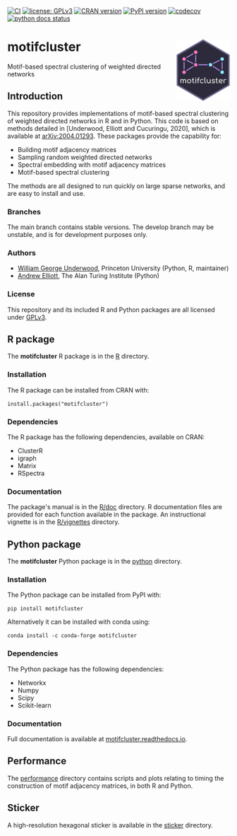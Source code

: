 [![CI](https://github.com/WGUNDERWOOD/motifcluster/actions/workflows/CI.yml/badge.svg)](https://github.com/WGUNDERWOOD/motifcluster/actions/workflows/CI.yml)
[![license: GPLv3](https://img.shields.io/badge/license-GPLv3-blue.svg)](https://www.gnu.org/licenses/gpl-3.0)
[![CRAN version](https://img.shields.io/cran/v/motifcluster?color=7733BB&label=CRAN)](https://cran.r-project.org/web/packages/motifcluster/index.html)
[![PyPI version](https://img.shields.io/pypi/v/motifcluster?color=7733BB&label=PyPI)](https://pypi.org/project/motifcluster/)
[![codecov](https://codecov.io/gh/WGUNDERWOOD/motifcluster/branch/main/graph/badge.svg?token=DbGSOsocw6)](https://codecov.io/gh/WGUNDERWOOD/motifcluster)
[![python docs status](https://img.shields.io/readthedocs/motifcluster?label=python%20docs)](https://motifcluster.readthedocs.io/en/latest/)






# motifcluster <img src="https://github.com/WGUNDERWOOD/motifcluster/raw/develop/sticker/hex_sticker_small.png" alt="motifcluster sticker" align="right" width=120 />



Motif-based spectral clustering of weighted directed networks

## Introduction

This repository provides implementations of motif-based spectral clustering
of weighted directed networks in R and in Python.
This code is based on methods detailed in
[Underwood, Elliott and Cucuringu, 2020],
which is available at
[arXiv:2004.01293](https://arxiv.org/abs/2004.01293).
These packages provide the capability for:

- Building motif adjacency matrices
- Sampling random weighted directed networks
- Spectral embedding with motif adjacency matrices
- Motif-based spectral clustering

The methods are all designed to run quickly on large sparse networks,
and are easy to install and use.

### Branches

The main branch contains stable versions.
The develop branch may be unstable,
and is for development purposes only.

### Authors

  - [William George Underwood](https://wgunderwood.github.io/),
    Princeton University
    (Python, R, maintainer)
  - [Andrew Elliott](https://www.turing.ac.uk/people/researchers/andrew-elliott),
    The Alan Turing Institute
    (Python)

### License

This repository
and its included R and Python packages
are all licensed under
[GPLv3](http://gplv3.fsf.org/).





## R package

The **motifcluster** R package is in the
[R](https://github.com/WGUNDERWOOD/motifcluster/tree/main/R)
directory.

### Installation

The R package can be installed from CRAN with:

```
install.packages("motifcluster")
```

### Dependencies

The R package has the following dependencies, available on CRAN:

- ClusterR
- igraph
- Matrix
- RSpectra

### Documentation

The package's manual is in the
[R/doc](https://github.com/WGUNDERWOOD/motifcluster/tree/main/R/doc)
directory.
R documentation files are provided for each function
available in the package.
An instructional vignette is in the
[R/vignettes](https://github.com/WGUNDERWOOD/motifcluster/tree/main/R/vignettes)
directory.




## Python package

The **motifcluster** Python package is in the
[python](https://github.com/WGUNDERWOOD/motifcluster/tree/main/python)
directory.

### Installation

The Python package can be installed from PyPI with:

```
pip install motifcluster
```

Alternatively it can be installed with conda using:

```
conda install -c conda-forge motifcluster
```


### Dependencies

The Python package has the following dependencies:

- Networkx
- Numpy
- Scipy
- Scikit-learn

### Documentation

Full documentation is available at
[motifcluster.readthedocs.io](https://motifcluster.readthedocs.io/).



## Performance

The
[performance](https://github.com/WGUNDERWOOD/motifcluster/tree/main/performance)
directory contains scripts and plots relating to timing
the construction of motif adjacency matrices,
in both R and Python.

## Sticker

A high-resolution hexagonal sticker is available in the
[sticker](https://github.com/WGUNDERWOOD/motifcluster/tree/main/sticker)
directory.
